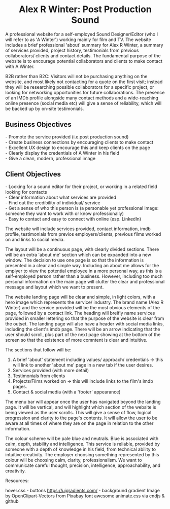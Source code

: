 
<h1 align="center">Alex R Winter: Post Production Sound</h1>

<p>A professional website for a self-employed Sound Designer/Editor (who I will refer to as 'A Winter') working mainly for film and TV.
The website includes a brief professional 'about' summary for Alex R Winter, a summary of services provided, project history, testimonials from previous collaborators/ clients and contact details.
The fundamental purpose of the website is to encourage potential collaborators and clients to make contact with A Winter.</p>

<p>B2B rather than B2C: Visitors will not be purchasing anything on the website, and most likely not contacting for a quote on the first visit; instead they will be researching possible collaborators for a specific project, or looking for networking opportunities for future collaborations. The presence of an IMDb profile alongside many contact methods and a wide-reaching online presence (social media etc) will give a sense of reliability, which will be backed up by on-site testimonials.</p>

<h2>Business Objectives</h2>
- Promote the service provided (i.e.post production sound)<br>
- Create business connections by encouraging clients to make contact <br>
- Excellent UX design to encourage this and keep clients on the page<br>
- Clearly display the credentials of A Winter in his field<br>
- Give a clean, modern, professional image

<h2>Client Objectives</h2>
- Looking for a sound editor for their project, or working in a related field looking for contacts<br>
- Clear information about what services are provided<br>
- Find out the credibility of individual/ service<br>
- Get a sense of who this person is (a personable yet professional image: someone they want to work with or know professionally)<br>
- Easy to contact and easy to connect with online (esp. LinkedIn)<br>

The website will include services provided, contact information, imdb profile, testimonials from previos employers/clients, previous films worked on and links to social media.


The layout will be a continuous page, with clearly divided sections. There will be an extra 'about me' section which can be expanded into a new window. The decision to use one page is so that the information is presented in a clear and simple way. Including an about me allows for the emplyer to view the potential employee in a more personal way, as this is a self-employed person rather than a business. However, including too much personal information on the main page will clutter the clear and professional message and layout which we want to present.

The website landing page will be clear and simple, in light colors, with a hero image which represents the service/ industry. The brand name (Alex R Winter) and the service provided will be the most obvious elements of the page, followed by a contact link. The heading will breifly name services provided in smaller lettering so that the purpose of the website is clear from the outset.
The landing page will also have a header with social media links, including the client's imdb page. There will be an arrow indicating that the user should scroll, plus part of the next page showing at the bottom of the screen so that the existence of more comntent is clear and intuitive.

The sections that follow will be:
1. A brief 'about' statement including values/ approach/ credentials -> this will link to another 'about me' page in a new tab if the user desires. 
2. Services provided (with more detail)
3. Testimonials from clients
4. Projects/Films worked on -> this will include links to the film's imdb pages.
5. Contact & social media (with a 'footer' appearance)

The menu bar will appear once the user has navigated beyond the landing page. It will be vertical, and will highlight which section of the website is being viewed as the user scrolls. This will give a sense of flow, logical progression and clarity to the page's contents. It will allow the user to be aware at all times of where they are on the page in relation to the other information.

The colour scheme will be pale blue and neutrals. Blue is associated with calm, depth, stability and intelligence. This service is reliable, provided by someone with a depth of knowledge in his field, from technical ability to intuitive creativity. The employer choosing something represented by this colour will be choosing calm, clarity, professionalism. We want to communicate careful thought, precision, intelligence, approachability, and creativity.


Resources:

hover.css - buttons
https://uigradients.com/ - background gradient
Image by OpenClipart-Vectors from Pixabay 
font awesome
animate.css via cndjs & github
